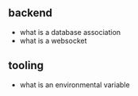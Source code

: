 ## backend

- what is a database association
- what is a websocket

## tooling

- what is an environmental variable
